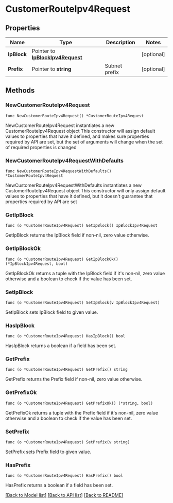 # CustomerRouteIpv4Request

## Properties

Name | Type | Description | Notes
------------ | ------------- | ------------- | -------------
**IpBlock** | Pointer to [**IpBlockIpv4Request**](IpBlockIpv4Request.md) |  | [optional] 
**Prefix** | Pointer to **string** | Subnet prefix  | [optional] 

## Methods

### NewCustomerRouteIpv4Request

`func NewCustomerRouteIpv4Request() *CustomerRouteIpv4Request`

NewCustomerRouteIpv4Request instantiates a new CustomerRouteIpv4Request object
This constructor will assign default values to properties that have it defined,
and makes sure properties required by API are set, but the set of arguments
will change when the set of required properties is changed

### NewCustomerRouteIpv4RequestWithDefaults

`func NewCustomerRouteIpv4RequestWithDefaults() *CustomerRouteIpv4Request`

NewCustomerRouteIpv4RequestWithDefaults instantiates a new CustomerRouteIpv4Request object
This constructor will only assign default values to properties that have it defined,
but it doesn't guarantee that properties required by API are set

### GetIpBlock

`func (o *CustomerRouteIpv4Request) GetIpBlock() IpBlockIpv4Request`

GetIpBlock returns the IpBlock field if non-nil, zero value otherwise.

### GetIpBlockOk

`func (o *CustomerRouteIpv4Request) GetIpBlockOk() (*IpBlockIpv4Request, bool)`

GetIpBlockOk returns a tuple with the IpBlock field if it's non-nil, zero value otherwise
and a boolean to check if the value has been set.

### SetIpBlock

`func (o *CustomerRouteIpv4Request) SetIpBlock(v IpBlockIpv4Request)`

SetIpBlock sets IpBlock field to given value.

### HasIpBlock

`func (o *CustomerRouteIpv4Request) HasIpBlock() bool`

HasIpBlock returns a boolean if a field has been set.

### GetPrefix

`func (o *CustomerRouteIpv4Request) GetPrefix() string`

GetPrefix returns the Prefix field if non-nil, zero value otherwise.

### GetPrefixOk

`func (o *CustomerRouteIpv4Request) GetPrefixOk() (*string, bool)`

GetPrefixOk returns a tuple with the Prefix field if it's non-nil, zero value otherwise
and a boolean to check if the value has been set.

### SetPrefix

`func (o *CustomerRouteIpv4Request) SetPrefix(v string)`

SetPrefix sets Prefix field to given value.

### HasPrefix

`func (o *CustomerRouteIpv4Request) HasPrefix() bool`

HasPrefix returns a boolean if a field has been set.


[[Back to Model list]](../README.md#documentation-for-models) [[Back to API list]](../README.md#documentation-for-api-endpoints) [[Back to README]](../README.md)


